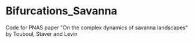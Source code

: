 # Bifurcations_Savanna
Code for PNAS paper "On the complex dynamics of savanna landscapes" by Touboul, Staver and Levin
